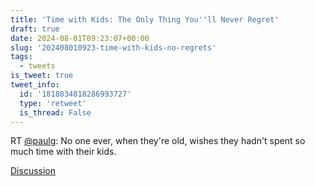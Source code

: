 ```yaml
---
title: 'Time with Kids: The Only Thing You''ll Never Regret'
draft: true
date: 2024-08-01T09:23:07+00:00
slug: '202408010923-time-with-kids-no-regrets'
tags:
  - tweets
is_tweet: true
tweet_info:
  id: '1818834818286993727'
  type: 'retweet'
  is_thread: False
---
```




RT [@paulg](https://x.com/paulg): No one ever, when they're old, wishes they hadn't spent so much time with their kids.

[Discussion](https://x.com/sytelus/status/1818834818286993727)
